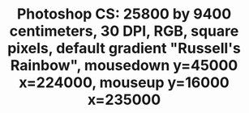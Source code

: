 ---
ee_id_thing: '4227'
site: '1'
type: '2'
inv_num: 2013-198
add_credit: 'Produced by egg carpets, Denmark. '
url: 2013-198-photoshop-cs
title: 'Photoshop CS: 25800 by 9400 centimeters, 30 DPI, RGB, square pixels, default
  gradient "Russell''s Rainbow", mousedown y=45000 x=224000, mouseup y=16000 x=235000'
year: '2014'
display_year: '2013'
medium: Carpet
dims:
pitch: "​... digital carpet ... (!!!)"
ps:
live_url:
youtube:
https://github.com/coryarcangel/alu:
imgs: gradient-carpet-2013-198-install-Heart-01-database-SM.jpg,gradient-carpet-2013-198-detail-Heart-01-database-SM.jpg
subheading:
download:
commission:
related:
layout: things-i-made
---